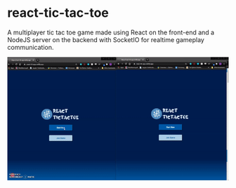 # react-tic-tac-toe
A multiplayer tic tac toe game made using React on the front-end and a NodeJS server on the backend with SocketIO for realtime gameplay communication.

![demo screenshot](demo.gif)


